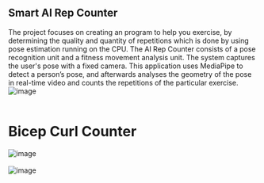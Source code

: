 ## Smart AI Rep Counter
The project focuses on creating an program to help you exercise, by determining the quality and quantity of repetitions which is done by using pose estimation running on the CPU. The AI Rep Counter consists of a pose recognition unit and a fitness movement analysis unit. The system captures the user's pose with a fixed camera. This application uses MediaPipe to detect a person’s pose, and afterwards analyses the geometry of the pose in real-time video and counts the repetitions of the particular exercise.
</br>
![image](https://github.com/stha1122/AI-Rep-Counter/assets/122188963/1bcbad9e-8ece-4f75-8b2d-248c2f0a4760)
</br>
</br>
# Bicep Curl Counter</br>
![image](https://github.com/stha1122/AI-Rep-Counter/assets/122188963/6674b27c-de54-4047-8f80-a9f21dba356e)
</br>
</br>
![image](https://github.com/stha1122/AI-Rep-Counter/assets/122188963/3d3192c2-cabf-4a7a-b930-9705f4e04f99)


